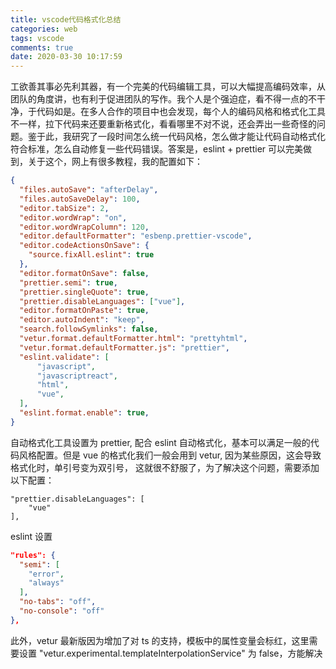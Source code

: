 ```yaml
---
title: vscode代码格式化总结
categories: web
tags: vscode
comments: true
date: 2020-03-30 10:17:59
---
```


工欲善其事必先利其器，有一个完美的代码编辑工具，可以大幅提高编码效率，从团队的角度讲，也有利于促进团队的写作。我个人是个强迫症，看不得一点的不干净，于代码如是。在多人合作的项目中也会发现，每个人的编码风格和格式化工具不一样，拉下代码来还要重新格式化，看看哪里不对不说，还会弄出一些奇怪的问题。鉴于此，我研究了一段时间怎么统一代码风格，怎么做才能让代码自动格式化符合标准，怎么自动修复一些代码错误。答案是，eslint + prettier 可以完美做到，关于这个，网上有很多教程，我的配置如下：

```json
{
  "files.autoSave": "afterDelay",
  "files.autoSaveDelay": 100,
  "editor.tabSize": 2,
  "editor.wordWrap": "on",
  "editor.wordWrapColumn": 120,
  "editor.defaultFormatter": "esbenp.prettier-vscode",
  "editor.codeActionsOnSave": {
    "source.fixAll.eslint": true
  },
  "editor.formatOnSave": false,
  "prettier.semi": true,
  "prettier.singleQuote": true,
  "prettier.disableLanguages": ["vue"],
  "editor.formatOnPaste": true,
  "editor.autoIndent": "keep",
  "search.followSymlinks": false,
  "vetur.format.defaultFormatter.html": "prettyhtml",
  "vetur.format.defaultFormatter.js": "prettier",
  "eslint.validate": [
      "javascript",
      "javascriptreact",
      "html",
      "vue",
  ],
  "eslint.format.enable": true,
}
```

自动格式化工具设置为 prettier, 配合 eslint 自动格式化，基本可以满足一般的代码风格配置。但是 vue 的格式化我们一般会用到 vetur, 因为某些原因，这会导致格式化时，单引号变为双引号， 这就很不舒服了，为了解决这个问题，需要添加以下配置：

```
"prettier.disableLanguages": [
    "vue"
],
```

eslint 设置

```json
"rules": {
  "semi": [
    "error",
    "always"
  ],
  "no-tabs": "off",
  "no-console": "off"
},
```

此外，vetur 最新版因为增加了对 ts 的支持，模板中的属性变量会标红，这里需要设置 "vetur.experimental.templateInterpolationService" 为 false，方能解决
